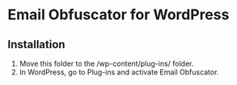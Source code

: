 Email Obfuscator for WordPress
==============================

## Installation ##

1.  Move this folder to the /wp-content/plug-ins/ folder.
2.	In WordPress, go to Plug-ins and activate Email Obfuscator.